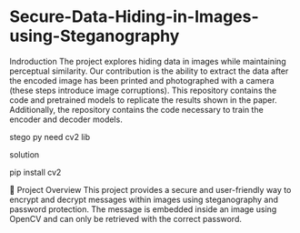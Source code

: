 # Secure-Data-Hiding-in-Images-using-Steganography
Indroduction
The project explores hiding data in images while maintaining perceptual similarity. Our contribution is the ability to extract the data after the encoded image has been printed and photographed with a camera (these steps introduce image corruptions). This repository contains the code and pretrained models to replicate the results shown in the paper. Additionally, the repository contains the code necessary to train the encoder and decoder models.


stego py need cv2 lib

solution

pip install cv2


📌 Project Overview
This project provides a secure and user-friendly way to encrypt and decrypt messages within images using steganography and password protection. The message is embedded inside an image using OpenCV and can only be retrieved with the correct password.
